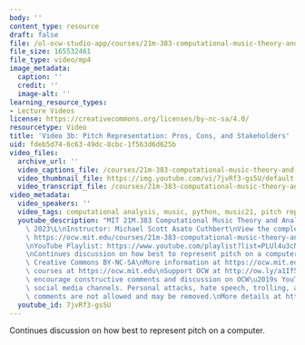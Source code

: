```yaml
---
body: ''
content_type: resource
draft: false
file: /ol-ocw-studio-app/courses/21m-383-computational-music-theory-and-analysis-spring-2023/21m283_video_3b_360p_16_9.mp4
file_size: 165532461
file_type: video/mp4
image_metadata:
  caption: ''
  credit: ''
  image-alt: ''
learning_resource_types:
- Lecture Videos
license: https://creativecommons.org/licenses/by-nc-sa/4.0/
resourcetype: Video
title: 'Video 3b: Pitch Representation: Pros, Cons, and Stakeholders'
uid: fdeb5d74-6c63-49dc-8cbc-1f563d6d625b
video_files:
  archive_url: ''
  video_captions_file: /courses/21m-383-computational-music-theory-and-analysis-spring-2023/1OUq1P5N_JqksX7Z_1BzWXweWmA3-CqiO_transcript.webvtt
  video_thumbnail_file: https://img.youtube.com/vi/7jvRf3-gs5U/default.jpg
  video_transcript_file: /courses/21m-383-computational-music-theory-and-analysis-spring-2023/1OUq1P5N_JqksX7Z_1BzWXweWmA3-CqiO_transcript.pdf
video_metadata:
  video_speakers: ''
  video_tags: computational analysis, music, python, music21, pitch representation
  youtube_description: "MIT 21M.383 Computational Music Theory and Analysis Spring\
    \ 2023\L\nInstructor: Michael Scott Asato Cuthbert\nView the complete course:\
    \ https://ocw.mit.edu/courses/21m-383-computational-music-theory-and-analysis-spring-2023/\L\
    \nYouTube Playlist: https://www.youtube.com/playlist?list=PLUl4u3cNGP62vSB2sI0W8lQFKsmS2-A6R\n\
    \nContinues discussion on how best to represent pitch on a computer.\n\nLicense:\
    \ Creative Commons BY-NC-SA\nMore information at https://ocw.mit.edu/terms\nMore\
    \ courses at https://ocw.mit.edu\nSupport OCW at http://ow.ly/a1If50zVRl\n\nWe\
    \ encourage constructive comments and discussion on OCW\u2019s YouTube and other\
    \ social media channels. Personal attacks, hate speech, trolling, and inappropriate\
    \ comments are not allowed and may be removed.\nMore details at https://ocw.mit.edu/comments."
  youtube_id: 7jvRf3-gs5U
---
```

Continues discussion on how best to represent pitch on a computer.